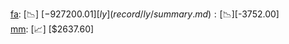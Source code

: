 [fa](record/fa/summary.md): [📉] [$-927200.01]  
[ly](record/ly/summary.md): [📉] [$-3752.00]  
[mm](record/mm/summary.md): [📈] [$2637.60]  
